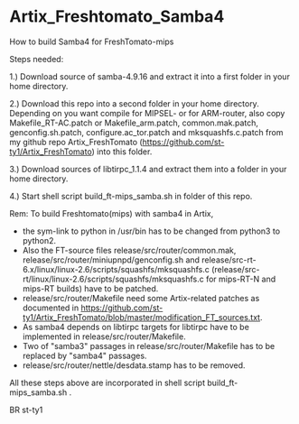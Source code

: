 # Artix_Freshtomato_Samba4
How to build Samba4 for FreshTomato-mips


Steps needed:

1.) Download source of samba-4.9.16 and extract it into a first folder in your home directory.

2.) Download this repo into a second folder in your home directory. Depending on you want compile for MIPSEL- or for ARM-router, also copy Makefile_RT-AC.patch or Makefile_arm.patch, common.mak.patch, genconfig.sh.patch, configure.ac_tor.patch and mksquashfs.c.patch from my github repo Artix_FreshTomato (https://github.com/st-ty1/Artix_FreshTomato) into this folder. 

3.) Download sources of libtirpc_1.1.4 and extract them into a folder in your home directory.

4.) Start shell script build_ft-mips_samba.sh in folder of this repo.


Rem: To build Freshtomato(mips) with samba4 in Artix,
  - the sym-link to python in /usr/bin has to be changed from python3 to python2. 
  - Also the FT-source files release/src/router/common.mak, release/src/router/miniupnpd/genconfig.sh and
    release/src-rt-6.x/linux/linux-2.6/scripts/squashfs/mksquashfs.c (release/src-rt/linux/linux-2.6/scripts/squashfs/mksquashfs.c for mips-RT-N and mips-RT builds) have to be patched.
  - release/src/router/Makefile need some Artix-related patches as documented in https://github.com/st-ty1/Artix_FreshTomato/blob/master/modification_FT_sources.txt.
  - As samba4 depends on libtirpc targets for libtirpc have to be implemented in release/src/router/Makefile. 
  - Two of "samba3" passages in release/src/router/Makefile has to be replaced by "samba4" passages.
  - release/src/router/nettle/desdata.stamp has to be removed.
  
All these steps above are incorporated in shell script build_ft-mips_samba.sh .

BR
st-ty1

